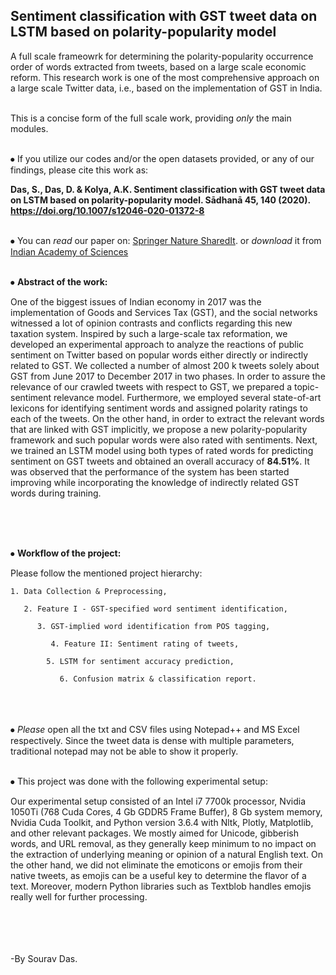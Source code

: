 ## Sentiment classification with GST tweet data on LSTM based on polarity-popularity model


A full scale frameowrk for determining the polarity-popularity occurrence order of words extracted from tweets, based on a large scale economic reform. This research work is one of the most comprehensive approach on a large scale Twitter data, i.e., based on the implementation of GST in India. <br><br>




This is a concise form of the full scale work, providing *only* the main modules. <br><br>



⦁  If you utilize our codes and/or the open datasets provided, or any of our findings, please cite this work as: 

 **Das, S., Das, D. & Kolya, A.K. Sentiment classification with GST tweet data on LSTM 	based on polarity-popularity model. Sādhanā 45, 140 (2020). 	https://doi.org/10.1007/s12046-020-01372-8** <br><br>



⦁  You can *read* our paper on: [Springer Nature SharedIt](https://rdcu.be/b4vJw). or *download* it from [Indian Academy of Sciences](https://www.ias.ac.in/article/fulltext/sadh/045/0140) <br><br>



⦁  **Abstract of the work:**


One of the biggest issues of Indian economy in 2017 was the implementation of Goods and Services Tax (GST), and the social networks witnessed a lot of opinion contrasts and conflicts regarding this new taxation system. Inspired by such a large-scale tax reformation, we developed an experimental approach to analyze the reactions of public sentiment on Twitter based on popular words either directly or indirectly related to GST. We collected a number of almost 200 k tweets solely about GST from June 2017 to December 2017 in two phases. In order to assure the relevance of our crawled tweets with respect to GST, we prepared a topic-sentiment relevance model. Furthermore, we employed several state-of-art lexicons for identifying sentiment words and assigned polarity ratings to each of the tweets. On the other hand, in order to extract the relevant words that are linked with GST implicitly, we propose a new polarity-popularity framework and such popular words were also rated with sentiments. Next, we trained an LSTM model using both types of rated words for predicting sentiment on GST tweets and obtained an overall accuracy of **84.51%**. It was observed that the performance of the system has been started improving while incorporating the knowledge of indirectly related GST words during training. <br><br><br>


<br>

⦁  **Workflow of the project:**

Please follow the mentioned project hierarchy:

	1. Data Collection & Preprocessing,
	
	   2. Feature I - GST-specified word sentiment identification,
		
	      3. GST-implied word identification from POS tagging,

	         4. Feature II: Sentiment rating of tweets,

		    5. LSTM for sentiment accuracy prediction,

		       6. Confusion matrix & classification report.
						     
					     

<br><br><br>
⦁  *Please* open all the txt and CSV files using Notepad++ and MS Excel respectively. Since the tweet data is dense with multiple parameters, traditional notepad may not be able to show it properly. <br><br>



⦁ This project was done with the following experimental setup:

Our experimental setup consisted of an Intel i7 7700k processor, Nvidia 1050Ti (768 Cuda Cores, 4 Gb GDDR5 Frame Buffer), 8 Gb system memory, Nvidia Cuda Toolkit, and Python version 3.6.4 with Nltk, Plotly, Matplotlib, and other relevant packages. We mostly aimed for Unicode, gibberish words, and URL removal, as they generally keep minimum to no impact on the extraction of underlying meaning or opinion of a natural English text. On the other hand, we did not eliminate the emoticons or emojis from their native tweets, as emojis can be a useful key to determine the flavor of a text. Moreover, modern Python libraries such as Textblob handles emojis really well for further processing. <br><br><br><br><br>




-By Sourav Das.
